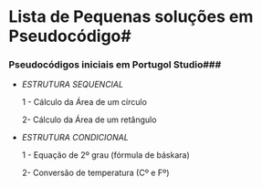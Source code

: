 # Lista de Pequenas soluções em Pseudocódigo#

### Pseudocódigos iniciais em Portugol Studio###

- _ESTRUTURA SEQUENCIAL_

  1 - Cálculo da Área de um círculo

  2- Cálculo da Área de um retângulo

- _ESTRUTURA CONDICIONAL_

  1 - Equação de 2º grau (fórmula de báskara)

  2- Conversão de temperatura (Cº e Fº)







